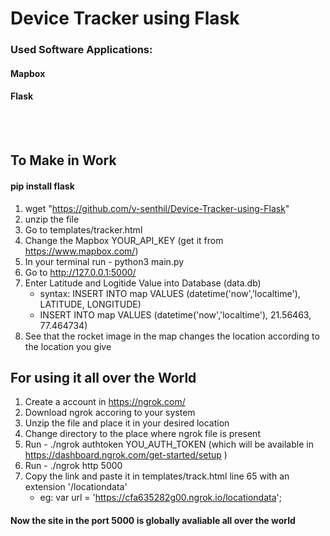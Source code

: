 # Device Tracker using Flask

### Used Software Applications:
#### Mapbox 
#### Flask

<br><br>

## To Make in Work

#### pip install flask

1. wget "https://github.com/v-senthil/Device-Tracker-using-Flask"
2. unzip the file
3. Go to templates/tracker.html
4. Change the Mapbox YOUR_API_KEY (get it from https://www.mapbox.com/)
5. In your terminal run - python3 main.py
6. Go to http://127.0.0.1:5000/
7. Enter Latitude and Logitide Value into Database (data.db)
   - syntax: INSERT INTO map VALUES (datetime('now','localtime'), LATITUDE, LONGITUDE)
   - INSERT INTO map VALUES (datetime('now','localtime'), 21.56463, 77.464734)
8. See that the rocket image in the map changes the location according to the location you give


## For using it all over the World

1. Create a account in https://ngrok.com/
2. Download ngrok accoring to your system
3. Unzip the file and place it in your desired location
4. Change directory to the place where ngrok file is present
5. Run - ./ngrok authtoken YOU_AUTH_TOKEN (which will be available in https://dashboard.ngrok.com/get-started/setup )
6. Run - ./ngrok http 5000
7. Copy the link and paste it in templates/track.html line 65 with an extension '/locationdata'
   - eg: var url = 'https://cfa635282g00.ngrok.io/locationdata';

#### Now the site in the port 5000 is globally avaliable all over the world
